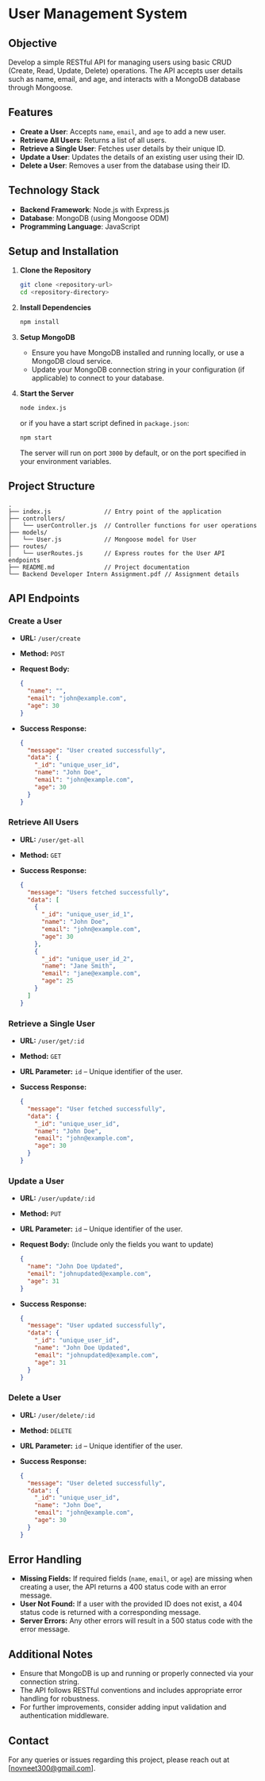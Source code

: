 # User Management System

## Objective

Develop a simple RESTful API for managing users using basic CRUD (Create, Read, Update, Delete) operations. The API accepts user details such as name, email, and age, and interacts with a MongoDB database through Mongoose.

## Features

- **Create a User**: Accepts `name`, `email`, and `age` to add a new user.
- **Retrieve All Users**: Returns a list of all users.
- **Retrieve a Single User**: Fetches user details by their unique ID.
- **Update a User**: Updates the details of an existing user using their ID.
- **Delete a User**: Removes a user from the database using their ID.

## Technology Stack

- **Backend Framework**: Node.js with Express.js
- **Database**: MongoDB (using Mongoose ODM)
- **Programming Language**: JavaScript

## Setup and Installation

1. **Clone the Repository**

   ```bash
   git clone <repository-url>
   cd <repository-directory>
   ```

2. **Install Dependencies**

   ```bash
   npm install
   ```

3. **Setup MongoDB**

   - Ensure you have MongoDB installed and running locally, or use a MongoDB cloud service.
   - Update your MongoDB connection string in your configuration (if applicable) to connect to your database.

4. **Start the Server**

   ```bash
   node index.js
   ```

   or if you have a start script defined in `package.json`:

   ```bash
   npm start
   ```

   The server will run on port `3000` by default, or on the port specified in your environment variables.

## Project Structure

```
.
├── index.js               // Entry point of the application
├── controllers/
│   └── userController.js  // Controller functions for user operations
├── models/
│   └── User.js            // Mongoose model for User
├── routes/
│   └── userRoutes.js      // Express routes for the User API endpoints
├── README.md              // Project documentation
└── Backend Developer Intern Assignment.pdf // Assignment details
```

## API Endpoints

### Create a User

- **URL:** `/user/create`
- **Method:** `POST`
- **Request Body:**

  ```json
  {
    "name": "",
    "email": "john@example.com",
    "age": 30
  }
  ```

- **Success Response:**

  ```json
  {
    "message": "User created successfully",
    "data": {
      "_id": "unique_user_id",
      "name": "John Doe",
      "email": "john@example.com",
      "age": 30
    }
  }
  ```

### Retrieve All Users

- **URL:** `/user/get-all`
- **Method:** `GET`
- **Success Response:**

  ```json
  {
    "message": "Users fetched successfully",
    "data": [
      {
        "_id": "unique_user_id_1",
        "name": "John Doe",
        "email": "john@example.com",
        "age": 30
      },
      {
        "_id": "unique_user_id_2",
        "name": "Jane Smith",
        "email": "jane@example.com",
        "age": 25
      }
    ]
  }
  ```

### Retrieve a Single User

- **URL:** `/user/get/:id`
- **Method:** `GET`
- **URL Parameter:** `id` – Unique identifier of the user.
- **Success Response:**

  ```json
  {
    "message": "User fetched successfully",
    "data": {
      "_id": "unique_user_id",
      "name": "John Doe",
      "email": "john@example.com",
      "age": 30
    }
  }
  ```

### Update a User

- **URL:** `/user/update/:id`
- **Method:** `PUT`
- **URL Parameter:** `id` – Unique identifier of the user.
- **Request Body:** (Include only the fields you want to update)

  ```json
  {
    "name": "John Doe Updated",
    "email": "johnupdated@example.com",
    "age": 31
  }
  ```

- **Success Response:**

  ```json
  {
    "message": "User updated successfully",
    "data": {
      "_id": "unique_user_id",
      "name": "John Doe Updated",
      "email": "johnupdated@example.com",
      "age": 31
    }
  }
  ```

### Delete a User

- **URL:** `/user/delete/:id`
- **Method:** `DELETE`
- **URL Parameter:** `id` – Unique identifier of the user.
- **Success Response:**

  ```json
  {
    "message": "User deleted successfully",
    "data": {
      "_id": "unique_user_id",
      "name": "John Doe",
      "email": "john@example.com",
      "age": 30
    }
  }
  ```

## Error Handling

- **Missing Fields:** If required fields (`name`, `email`, or `age`) are missing when creating a user, the API returns a 400 status code with an error message.
- **User Not Found:** If a user with the provided ID does not exist, a 404 status code is returned with a corresponding message.
- **Server Errors:** Any other errors will result in a 500 status code with the error message.

## Additional Notes

- Ensure that MongoDB is up and running or properly connected via your connection string.
- The API follows RESTful conventions and includes appropriate error handling for robustness.
- For further improvements, consider adding input validation and authentication middleware.

## Contact

For any queries or issues regarding this project, please reach out at [novneet300@gmail.com].
